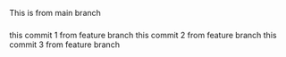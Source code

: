 This is from main branch

###
this commit 1 from feature branch
this commit 2 from feature branch
this commit 3 from feature branch